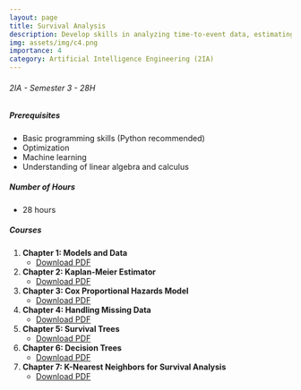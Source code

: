 ```yaml
---
layout: page
title: Survival Analysis
description: Develop skills in analyzing time-to-event data, estimating survival probabilities, assessing risks, and predicting outcomes, particularly in healthcare and engineering contexts.
img: assets/img/c4.png
importance: 4
category: Artificial Intelligence Engineering (2IA)
---
```


###### 2IA - Semester 3 - 28H
##### Prerequisites
- Basic programming skills (Python recommended)
- Optimization
- Machine learning
- Understanding of linear algebra and calculus

##### Number of Hours
- 28 hours 

##### Courses
1. **Chapter 1: Models and Data**
   - [Download PDF](../../assets/cours/Analyse%20de%20survie/seance%201_%20Models_%20data.pdf)
2. **Chapter 2: Kaplan-Meier Estimator**
   - [Download PDF](../../assets/cours/Analyse%20de%20survie/seance%202_%20Kplan%20Meier.pdf)
3. **Chapter 3: Cox Proportional Hazards Model**
   - [Download PDF](../../assets/cours/Analyse%20de%20survie/seance%203_%20Cox%20PH.pdf)
4. **Chapter 4: Handling Missing Data**
   - [Download PDF](../../assets/cours/Analyse%20de%20survie/seance%204_%20Donn%C3%A9es%20manquantes.pdf)
5. **Chapter 5: Survival Trees**
   - [Download PDF](../../assets/cours/Analyse%20de%20survie/seance%205_%20Arbres%20de%20survie.pdf)
6. **Chapter 6: Decision Trees**
   - [Download PDF](../../assets/cours/Analyse%20de%20survie/seance%206_%20Arbres%20de%20d%C3%A9cision.pdf)
7. **Chapter 7: K-Nearest Neighbors for Survival Analysis**
   - [Download PDF](../../assets/cours/Analyse%20de%20survie/seance%207_%20KNN%20de%20survie.pdf)

